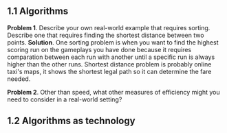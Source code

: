 ## 1.1 Algorithms 
**Problem 1**. Describe your own real-world example that requires sorting. Describe one that requires finding the shortest distance between two points.
**Solution**. One sorting problem is when you want to find the highest scoring run on the gameplays you have done because it requires comparation between each run with another until a specific run is always higher than the other runs. Shortest distance problem is probably online taxi's maps, it shows the shortest legal path so it can determine the fare needed.

**Problem 2**. Other than speed, what other measures of efficiency might you need to consider in a real-world setting?

## 1.2 Algorithms as technology